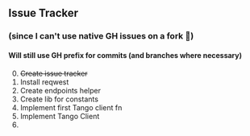 ## Issue Tracker
### (since I can't use native GH issues on a fork 🙂)

#### Will still use GH prefix for commits (and branches where necessary)

0. ~~Create issue tracker~~
1. Install reqwest
2. Create endpoints helper
3. Create lib for constants
4. Implement first Tango client fn
5. Implement Tango Client
6. 
